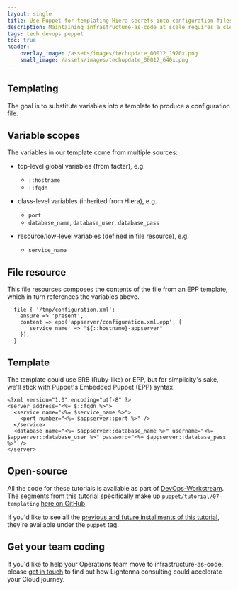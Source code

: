```yaml
---
layout: single
title: Use Puppet for templating Hiera secrets into configuration files
description: Maintaining infrastructure-as-code at scale requires a clear, logical and ruthlessly consistent approach to machine state.  Hiera is the way.
tags: tech devops puppet
toc: true
header:
    overlay_image: /assets/images/techupdate_00012_1920x.png
    small_image: /assets/images/techupdate_00012_640x.png
---
```


## Templating
The goal is to substitute variables into a template to produce a configuration file.

## Variable scopes
The variables in our template come from multiple sources:

* top-level global variables (from facter), e.g.
    * `::hostname`
    * `::fqdn`

* class-level variables (inherited from Hiera), e.g.
    * `port`
    * `database_name`, `database_user`, `database_pass`

* resource/low-level variables (defined in file resource), e.g.
    * `service_name`

## File resource
This file resources composes the contents of the file from an EPP template, which in turn references the variables above.
```
  file { '/tmp/configuration.xml':
    ensure => 'present',
    content => epp('appserver/configuration.xml.epp', {
      'service_name' => "${::hostname}-appserver"
    }),
  }
```

## Template
The template could use ERB (Ruby-like) or EPP, but for simplicity's sake, we'll stick with Puppet's Embedded Puppet (EPP) syntax.
```
<?xml version="1.0" encoding="utf-8" ?>
<server address="<%= $::fqdn %>">
  <service name="<%= $service_name %>">
    <port number="<%= $appserver::port %>" />
  </service>
  <database name="<%= $appserver::database_name %>" username="<%= $appserver::database_user %>" password="<%= $appserver::database_pass %>" />
</server>
```

## Open-source
All the code for these tutorials is available as part of [DevOps-Workstream](https://github.com/lightenna/devops-workstream). 
The segments from this tutorial specifically make up `puppet/tutorial/07-templating` [here on GitHub](https://github.com/lightenna/devops-workstream/tree/master/puppet/tutorial/).

If you'd like to see all the [previous and future installments of this tutorial](/tech/puppet), they're available under the `puppet` tag.

## Get your team coding
If you'd like to help your Operations team move to infrastructure-as-code, please [get in touch](/contact) to find out how Lightenna consulting could accelerate your Cloud journey.
